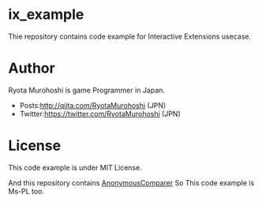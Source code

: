 # ix_example

Thie repository contains code example for Interactive Extensions usecase.


# Author
Ryota Murohoshi is game Programmer in Japan.

* Posts:http://qiita.com/RyotaMurohoshi (JPN)
* Twitter:https://twitter.com/RyotaMurohoshi (JPN)

# License

This code example is under MIT License.

And this repository contains [AnonymousComparer](http://linqcomparer.codeplex.com/license)
So This code example is Ms-PL too.